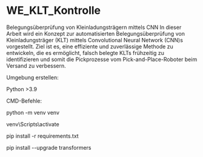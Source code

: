 # WE_KLT_Kontrolle
Belegungsüberprüfung von Kleinladungsträgern mittels CNN
In dieser Arbeit wird ein Konzept zur automatisierten Belegungsüberprüfung von Kleinladungsträger (KLT) mittels Convolutional Neural Network (CNN)s vorgestellt. 
Ziel ist es, eine effiziente und zuverlässige Methode zu entwickeln, die es ermöglicht, falsch belegte KLTs frühzeitig zu identifizieren und somit die Pickprozesse vom Pick-and-Place-Roboter beim Versand zu verbessern.


Umgebung erstellen:

Python >3.9

CMD-Befehle:

python -m venv venv

venv\Scripts\activate

pip install -r requirements.txt

pip install --upgrade transformers
